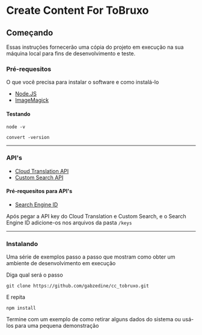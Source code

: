 # Create Content For ToBruxo

## Começando

Essas instruções fornecerão uma cópia do projeto em execução na sua máquina local para fins de desenvolvimento e teste.

### Pré-requesitos

O que você precisa para instalar o software e como instalá-lo
* [Node.JS](https://nodejs.org/en/)
* [ImageMagick](https://imagemagick.org/)


#### Testando
````
node -v
````
````
convert -version
````
------
### API's
* [Cloud Translation API](https://cloud.google.com/translate/docs/reference/rest/)
* [Custom Search API](https://developers.google.com/custom-search/v1/overview)

#### Pré-requesitos para API's
* [Search Engine ID](https://cse.google.com/cse/all)

Após pegar a API key do Cloud Translation e Custom Search, e o Search Engine ID adicione-os nos arquivos da pasta ```/keys```

------
### Instalando

Uma série de exemplos passo a passo que mostram como obter um ambiente de desenvolvimento em execução

Diga qual será o passo

````
git clone https://github.com/gabzedine/cc_tobruxo.git
````

E repita

````
npm install
````

Termine com um exemplo de como retirar alguns dados do sistema ou usá-los para uma pequena demonstração
